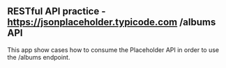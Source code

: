 ## RESTful API practice - https://jsonplaceholder.typicode.com /albums API

This app show cases how to consume the Placeholder API in order to use the /albums endpoint.


